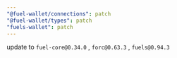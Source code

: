 ```yaml
---
"@fuel-wallet/connections": patch
"@fuel-wallet/types": patch
"fuels-wallet": patch
---
```


update to `fuel-core@0.34.0` , `forc@0.63.3` , `fuels@0.94.3`
